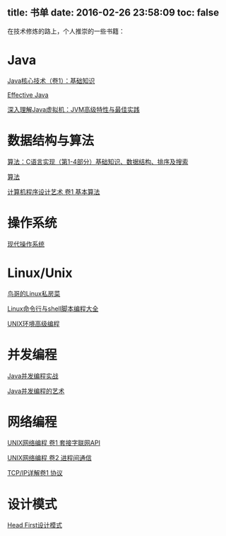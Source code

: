 title: 书单
date: 2016-02-26 23:58:09
toc: false
---

在技术修炼的路上，个人推崇的一些书籍：


# Java

[Java核心技术（卷1）：基础知识](http://item.jd.com/11345721.html)

[Effective Java](http://item.jd.com/10058902.html)

[深入理解Java虚拟机：JVM高级特性与最佳实践](http://item.jd.com/11252778.html)

# 数据结构与算法

[算法：C语言实现（第1-4部分）基础知识、数据结构、排序及搜索](http://item.jd.com/10059373.html)

[算法](http://item.jd.com/11098789.html)

[计算机程序设计艺术 卷1 基本算法](http://item.jd.com/11848569.html)

# 操作系统

[现代操作系统](http://item.jd.com/10058893.html)

# Linux/Unix

[鸟哥的Linux私房菜](http://item.jd.com/10064429.html)

[Linux命令行与shell脚本编程大全](http://item.jd.com/11075150.html)

[UNIX环境高级编程](http://item.jd.com/11469694.html)

# 并发编程

[Java并发编程实战](http://item.jd.com/10922250.html)

[Java并发编程的艺术](http://item.jd.com/11740734.html)

# 网络编程

[UNIX网络编程 卷1 套接字联网API](http://item.jd.com/11728741.html)

[UNIX网络编程 卷2 进程间通信](http://item.jd.com/11728727.html)

[TCP/IP详解卷1 协议](http://item.jd.com/10057317.html)

# 设计模式

[Head First设计模式](http://item.jd.com/10100236.html)
